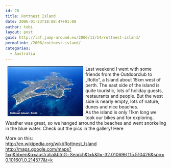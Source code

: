 ```yaml
---
id: 28
title: Rottnest Island
date: 2006-01-23T18:08:47+01:00
author: tobi
layout: post
guid: http://laf.jump-around.eu/2006/11/14/rottnest-island/
permalink: /2006/rottnest-island/
categories:
  - Australia
---
```

<img width="235" height="155" hspace="7" border="1" align="left" alt="Rottnest Island" src="/files/2006/11/estudar-perth-rottnest.jpg" />Last weekend I went with some friends from the Outdoorclub to &#8222;Rotto&#8220;, a Island about 15km west of perth. The east side of the island is quite touristic, lots of holiday guests, restaurants and people. But the west side is nearly empty, lots of nature, dunes and nice beaches.  
As the island is only 11km long we took our bikes and for exploring. Weather was great, so we hanged arround the beaches and went snorkeling in the blue water. Check out the pics in the gallery! Here

More on this:  
<http://en.wikipedia.org/wiki/Rottnest_Island>  
<http://maps.google.com/maps?f=q&hl=en&q=australia&btnG=Search&t=k&ll=-32.010696,115.510426&spn=0.101601,0.214577&t=k>